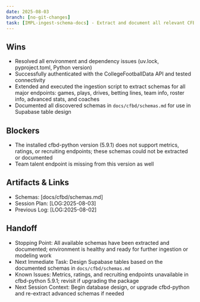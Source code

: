 ```yaml
---
date: 2025-08-03
branch: [no-git-changes]
task: [IMPL-ingest-schema-docs] - Extract and document all relevant CFBD API schemas for database design
---
```


## Wins

- Resolved all environment and dependency issues (uv.lock, pyproject.toml, Python version)
- Successfully authenticated with the CollegeFootballData API and tested connectivity
- Extended and executed the ingestion script to extract schemas for all major endpoints: games,
  plays, drives, betting lines, team info, roster info, advanced stats, and coaches
- Documented all discovered schemas in `docs/cfbd/schemas.md` for use in Supabase table design

## Blockers

- The installed cfbd-python version (5.9.1) does not support metrics, ratings, or recruiting
  endpoints; these schemas could not be extracted or documented
- Team talent endpoint is missing from this version as well

## Artifacts & Links

- Schemas: [docs/cfbd/schemas.md]
- Session Plan: [LOG:2025-08-03]
- Previous Log: [LOG:2025-08-02]

## Handoff

- Stopping Point: All available schemas have been extracted and documented; environment is healthy
  and ready for further ingestion or modeling work
- Next Immediate Task: Design Supabase tables based on the documented schemas in
  `docs/cfbd/schemas.md`
- Known Issues: Metrics, ratings, and recruiting endpoints unavailable in cfbd-python 5.9.1;
  revisit if upgrading the package
- Next Session Context: Begin database design, or upgrade cfbd-python and re-extract advanced
  schemas if needed
